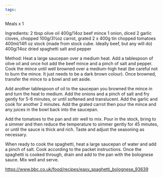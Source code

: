 ```yaml
---
tags:
---
```


Meals x 1

Ingredients:
2 tbsp olive oil
400g/14oz beef mince
1 onion, diced
2 garlic cloves, chopped
100g/3½oz carrot, grated
2 x 400g tin chopped tomatoes
400ml/14fl oz stock (made from stock cube. Ideally beef, but any will do)
400g/14oz dried spaghetti
salt and pepper

Method:
Heat a large saucepan over a medium heat. Add a tablespoon of olive oil and once hot add the beef mince and a pinch of salt and pepper. Cook the mince until well browned over a medium-high heat (be careful not to burn the mince. It just needs to be a dark brown colour). Once browned, transfer the mince to a bowl and set aside.

Add another tablespoon of oil to the saucepan you browned the mince in and turn the heat to medium. Add the onions and a pinch of salt and fry gently for 5-6 minutes, or until softened and translucent. Add the garlic and cook for another 2 minutes. Add the grated carrot then pour the mince and any juices in the bowl back into the saucepan.

Add the tomatoes to the pan and stir well to mix. Pour in the stock, bring to a simmer and then reduce the temperature to simmer gently for 45 minutes, or until the sauce is thick and rich. Taste and adjust the seasoning as necessary.

When ready to cook the spaghetti, heat a large saucepan of water and add a pinch of salt. Cook according to the packet instructions. Once the spaghetti is cooked through, drain and add to the pan with the bolognese sauce. Mix well and serve.

https://www.bbc.co.uk/food/recipes/easy_spaghetti_bolognese_93639